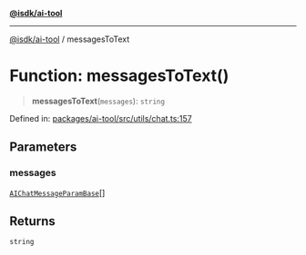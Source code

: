 [**@isdk/ai-tool**](../README.md)

***

[@isdk/ai-tool](../globals.md) / messagesToText

# Function: messagesToText()

> **messagesToText**(`messages`): `string`

Defined in: [packages/ai-tool/src/utils/chat.ts:157](https://github.com/isdk/ai-tool.js/blob/b0ee9498dddfa5222989cf00502bb34c601df743/src/utils/chat.ts#L157)

## Parameters

### messages

[`AIChatMessageParamBase`](../interfaces/AIChatMessageParamBase.md)[]

## Returns

`string`
